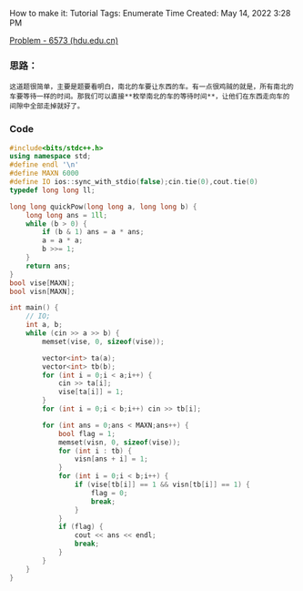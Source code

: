 How to make it: Tutorial
Tags: Enumerate
Time Created: May 14, 2022 3:28 PM

[Problem - 6573 (hdu.edu.cn)](http://acm.hdu.edu.cn/showproblem.php?pid=6573)

### 思路：

    这道题很简单，主要是题要看明白，南北的车要让东西的车。有一点很鸡贼的就是，所有南北的车要等待一样的时间。那我们可以直接**枚举南北的车的等待时间**，让他们在东西走向车的间隙中全部走掉就好了。

### Code

```cpp
#include<bits/stdc++.h>
using namespace std;
#define endl '\n'
#define MAXN 6000
#define IO ios::sync_with_stdio(false);cin.tie(0),cout.tie(0)
typedef long long ll;

long long quickPow(long long a, long long b) {
	long long ans = 1ll;
	while (b > 0) {
		if (b & 1) ans = a * ans;
		a = a * a;
		b >>= 1;
	}
	return ans;
}
bool vise[MAXN];
bool visn[MAXN];

int main() {
	// IO;
	int a, b;
	while (cin >> a >> b) {
		memset(vise, 0, sizeof(vise));

		vector<int> ta(a);
		vector<int> tb(b);
		for (int i = 0;i < a;i++) {
			cin >> ta[i];
			vise[ta[i]] = 1;
		}
		for (int i = 0;i < b;i++) cin >> tb[i];

		for (int ans = 0;ans < MAXN;ans++) {
			bool flag = 1;
			memset(visn, 0, sizeof(vise));
			for (int i : tb) {
				visn[ans + i] = 1;
			}
			for (int i = 0;i < b;i++) {
				if (vise[tb[i]] == 1 && visn[tb[i]] == 1) {
					flag = 0;
					break;
				}
			}
			if (flag) {
				cout << ans << endl;
				break;
			}
		}
	}
}
```